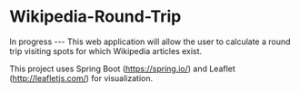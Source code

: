 # Wikipedia-Round-Trip
In progress --- This web application will allow the user to calculate a round trip visiting spots for which Wikipedia articles exist.

This project uses Spring Boot (https://spring.io/) and Leaflet (http://leafletjs.com/) for visualization.
